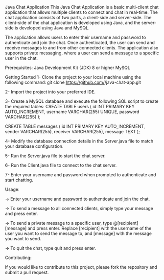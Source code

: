 Java Chat Application
This Java Chat Application is a basic multi-client chat application that allows multiple clients to connect and chat in real-time. The chat application consists of two parts, a client-side and server-side. The client-side of the chat application is developed using Java, and the server-side is developed using Java and MySQL.

The application allows users to enter their username and password to authenticate and join the chat. Once authenticated, the user can send and receive messages to and from other connected clients. The application also supports private messaging, where a user can send a message to a specific user in the chat.

Prerequisites:
Java Development Kit (JDK) 8 or higher
MySQL

Getting Started
1- Clone the project to your local machine using the following command:
   git clone https://github.com/<username>/java-chat-app.git

2- Import the project into your preferred IDE.

3- Create a MySQL database and execute the following SQL script to create the required tables:
   CREATE TABLE users (
    id INT PRIMARY KEY AUTO_INCREMENT,
    username VARCHAR(255) UNIQUE,
    password VARCHAR(255)
  );

  CREATE TABLE messages (
   id INT PRIMARY KEY AUTO_INCREMENT,
   sender VARCHAR(255),
   receiver VARCHAR(255),
   message TEXT
  );
  
4- Modify the database connection details in the Server.java file to match your database configuration.

5- Run the Server.java file to start the chat server.

6- Run the Client.java file to connect to the chat server.

7- Enter your username and password when prompted to authenticate and start chatting.

Usage:

 -> Enter your username and password to authenticate and join the chat.

 -> To send a message to all connected clients, simply type your message and press enter.

 -> To send a private message to a specific user, type @[recipient] [message] and press enter. Replace [recipient] with the username of the user you want to send the message to, and [message] with the message you want to send.

 -> To quit the chat, type quit and press enter.
 
Contributing:

 If you would like to contribute to this project, please fork the repository and submit a pull request. 
 
